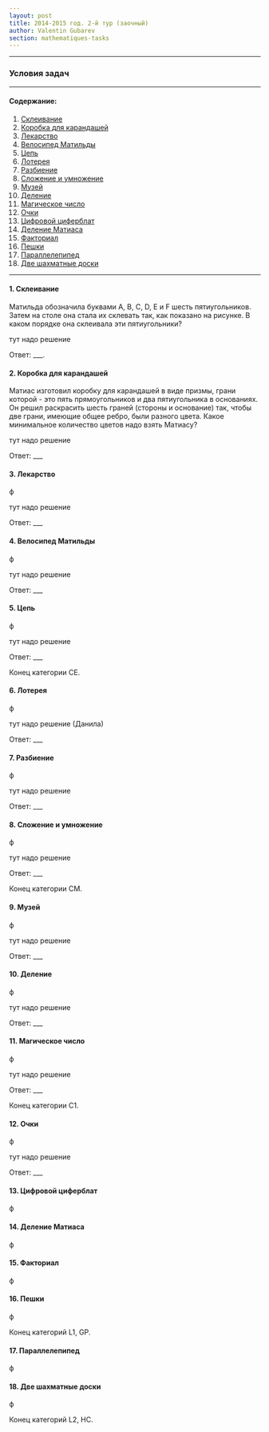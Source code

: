 ```yaml
---
layout: post
title: 2014-2015 год. 2-й тур (заочный)
author: Valentin Gubarev
section: mathematiques-tasks
---
```


<script src="/js/mathematiques.js"></script>

---

### Условия задач

---

#### Содержание:

1. [Склеивание](#1)
2. [Коробка для карандашей](#2)
3. [Лекарство](#3)
4. [Велосипед Матильды](#4)
5. [Цепь](#5)
6. [Лотерея](#6)
7. [Разбиение](#7)
8. [Сложение и умножение](#8)
9. [Музей](#9)
10. [Деление](#10)
11. [Магическое число](#11)
12. [Очки](#12)
13. [Цифровой циферблат](#13)
14. [Деление Матиаса](#14)
15. [Факториал](#15)
16. [Пешки](#16)
17. [Параллелепипед](#17)
18. [Две шахматные доски](#18)

---

<a name="1"></a>

#### 1. Склеивание

Матильда обозначила буквами A, B, C, D, E и F шесть пятиугольников. Затем на столе она стала их склевать так, как показано на рисунке. В каком порядке она склеивала эти пятиугольники?

<div class="solution">
тут надо решение

Ответ: ___.</div>

<a name="2"></a>

#### 2. Коробка для карандашей

Матиас изготовил коробку для карандашей в виде призмы, грани которой - это пять прямоугольников и два пятиугольника в основаниях. Он решил раскрасить шесть граней (стороны и основание) так, чтобы две грани, имеющие общее ребро, были разного цвета. Какое минимальное количество цветов надо взять Матиасу?

<div class="solution">

тут надо решение

Ответ: ___</div>

<a name="3"></a>

#### 3. Лекарство

ф

<div class="solution">

тут надо решение

Ответ: ___</div>

<a name="4"></a>

#### 4. Велосипед Матильды

ф

<div class="solution">

тут надо решение

Ответ: ___</div>

<a name="5"></a>

#### 5. Цепь

ф

<div class="solution">

тут надо решение

Ответ: ___</div>

Конец категории CE.

<a name="6"></a>

#### 6. Лотерея

ф

<div class="solution">

тут надо решение (Данила)

Ответ: ___</div>

<a name="7"></a>

#### 7. Разбиение

ф

<div class="solution">

тут надо решение

Ответ: ___</div>

<a name="8"></a>

#### 8. Сложение и умножение

ф

<div class="solution">

тут надо решение

Ответ: ___</div>

Конец категории CM.

<a name="9"></a>

#### 9. Музей

ф

<div class="solution">

тут надо решение

Ответ: ___</div>

<a name="10"></a>

#### 10. Деление

ф

<div class="solution">

тут надо решение

Ответ: ___</div>

<a name="11"></a>

#### 11. Магическое число

ф

<div class="solution">

тут надо решение

Ответ: ___</div>

Конец категории C1.

<a name="12"></a>

#### 12. Очки

ф

<div class="solution">

тут надо решение

Ответ: ___</div>

<a name="13"></a>

#### 13. Цифровой циферблат

ф

<a name="14"></a>

#### 14. Деление Матиаса

ф

<a name="15"></a>

#### 15. Факториал

ф

<a name="16"></a>

#### 16. Пешки

ф

Конец категорий L1, GP.

<a name="17"></a>

#### 17. Параллелепипед

ф

<a name="18"></a>

#### 18. Две шахматные доски

ф

Конец категорий L2, HC.
